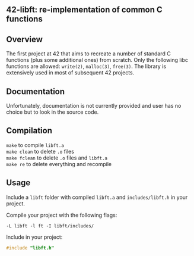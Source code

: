 ## 42-libft: re-implementation of common C functions 

## Overview
The first project at 42 that aims to recreate a number of standard C functions (plus some additional ones) from scratch.
Only the following libc functions are allowed: `write(2)`, `malloc(3)`, `free(3)`.
The library is extensively used in most of subsequent 42 projects.


## Documentation
Unfortunately, documentation is not currently provided and user has no choice but to look in the source code.


## Compilation
`make` to compile `libft.a` <br/>
`make clean` to delete `.o` files <br/>
`make fclean` to delete `.o` files and `libft.a` <br/>
`make re` to delete everything and recompile <br/>


## Usage
Include a `libft` folder with compiled `libft.a` and `includes/libft.h` in your project.


Compile your project with the following flags:
```
-L libft -l ft -I libft/includes/
```
Include in your project:
```c
#include "libft.h"
```
